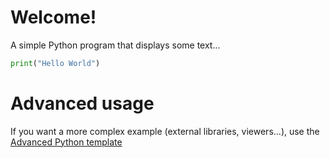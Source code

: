 # Welcome!

A simple Python program that displays some text...

```python runnable
print("Hello World")
```

# Advanced usage

If you want a more complex example (external libraries, viewers...), use the [Advanced Python template](https://tech.io/select-repo/429)
